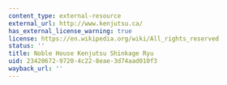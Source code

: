 ```yaml
---
content_type: external-resource
external_url: http://www.kenjutsu.ca/
has_external_license_warning: true
license: https://en.wikipedia.org/wiki/All_rights_reserved
status: ''
title: Noble House Kenjutsu Shinkage Ryu
uid: 23420672-9720-4c22-8eae-3d74aad010f3
wayback_url: ''
---
```

